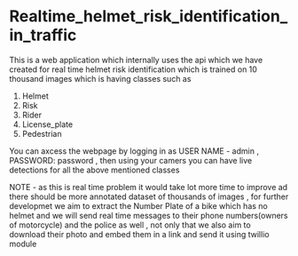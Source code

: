 # Realtime_helmet_risk_identification_in_traffic

This is a web application which internally uses the api which we have created for real time helmet risk identification which is trained on 10 thousand images which is having classes such as 


1. Helmet
2. Risk
3. Rider
4. License_plate
5. Pedestrian


You can axcess the webpage by logging in as USER NAME - admin , PASSWORD: password , then using your camers you can have live detections for all the above mentioned classes

NOTE - as this is real time problem it would take lot more time to improve ad there should be more annotated dataset of thousands of images , for further developmet we aim to extract the Number Plate of a bike which has no helmet and we will send real time messages to their phone numbers(owners of motorcycle) and the police as well , not only that we also aim to download their photo and embed them in a link and send it using twillio module
